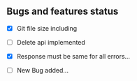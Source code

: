 ## Bugs and features status 
- [x] Git file size including
- [ ] Delete api implemented
- [x] Response must be same for all errors... 
- [ ] New Bug added... 


